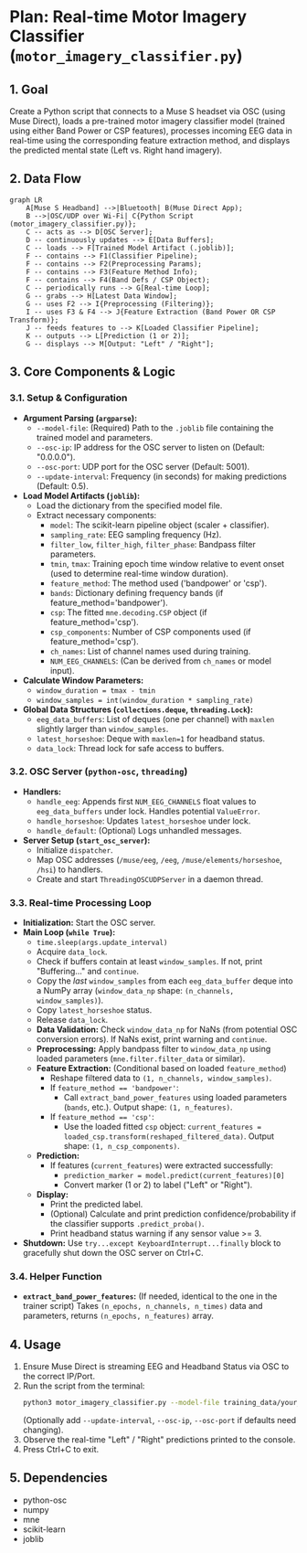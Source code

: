 # Plan: Real-time Motor Imagery Classifier (`motor_imagery_classifier.py`)

## 1. Goal

Create a Python script that connects to a Muse S headset via OSC (using Muse Direct), loads a pre-trained motor imagery classifier model (trained using either Band Power or CSP features), processes incoming EEG data in real-time using the corresponding feature extraction method, and displays the predicted mental state (Left vs. Right hand imagery).

## 2. Data Flow

```mermaid
graph LR
    A[Muse S Headband] -->|Bluetooth| B(Muse Direct App);
    B -->|OSC/UDP over Wi-Fi| C{Python Script (motor_imagery_classifier.py)};
    C -- acts as --> D[OSC Server];
    D -- continuously updates --> E[Data Buffers];
    C -- loads --> F[Trained Model Artifact (.joblib)];
    F -- contains --> F1(Classifier Pipeline);
    F -- contains --> F2(Preprocessing Params);
    F -- contains --> F3(Feature Method Info);
    F -- contains --> F4(Band Defs / CSP Object);
    C -- periodically runs --> G[Real-time Loop];
    G -- grabs --> H[Latest Data Window];
    G -- uses F2 --> I{Preprocessing (Filtering)};
    I -- uses F3 & F4 --> J{Feature Extraction (Band Power OR CSP Transform)};
    J -- feeds features to --> K[Loaded Classifier Pipeline];
    K -- outputs --> L[Prediction (1 or 2)];
    G -- displays --> M[Output: "Left" / "Right"];
```

## 3. Core Components & Logic

### 3.1. Setup & Configuration
*   **Argument Parsing (`argparse`):**
    *   `--model-file`: (Required) Path to the `.joblib` file containing the trained model and parameters.
    *   `--osc-ip`: IP address for the OSC server to listen on (Default: "0.0.0.0").
    *   `--osc-port`: UDP port for the OSC server (Default: 5001).
    *   `--update-interval`: Frequency (in seconds) for making predictions (Default: 0.5).
*   **Load Model Artifacts (`joblib`):**
    *   Load the dictionary from the specified model file.
    *   Extract necessary components:
        *   `model`: The scikit-learn pipeline object (scaler + classifier).
        *   `sampling_rate`: EEG sampling frequency (Hz).
        *   `filter_low`, `filter_high`, `filter_phase`: Bandpass filter parameters.
        *   `tmin`, `tmax`: Training epoch time window relative to event onset (used to determine real-time window duration).
        *   `feature_method`: The method used ('bandpower' or 'csp').
        *   `bands`: Dictionary defining frequency bands (if feature_method='bandpower').
        *   `csp`: The fitted `mne.decoding.CSP` object (if feature_method='csp').
        *   `csp_components`: Number of CSP components used (if feature_method='csp').
        *   `ch_names`: List of channel names used during training.
        *   `NUM_EEG_CHANNELS`: (Can be derived from `ch_names` or model input).
*   **Calculate Window Parameters:**
    *   `window_duration = tmax - tmin`
    *   `window_samples = int(window_duration * sampling_rate)`
*   **Global Data Structures (`collections.deque`, `threading.Lock`):**
    *   `eeg_data_buffers`: List of deques (one per channel) with `maxlen` slightly larger than `window_samples`.
    *   `latest_horseshoe`: Deque with `maxlen=1` for headband status.
    *   `data_lock`: Thread lock for safe access to buffers.

### 3.2. OSC Server (`python-osc`, `threading`)
*   **Handlers:**
    *   `handle_eeg`: Appends first `NUM_EEG_CHANNELS` float values to `eeg_data_buffers` under lock. Handles potential `ValueError`.
    *   `handle_horseshoe`: Updates `latest_horseshoe` under lock.
    *   `handle_default`: (Optional) Logs unhandled messages.
*   **Server Setup (`start_osc_server`):**
    *   Initialize `dispatcher`.
    *   Map OSC addresses (`/muse/eeg`, `/eeg`, `/muse/elements/horseshoe`, `/hsi`) to handlers.
    *   Create and start `ThreadingOSCUDPServer` in a daemon thread.

### 3.3. Real-time Processing Loop
*   **Initialization:** Start the OSC server.
*   **Main Loop (`while True`):**
    *   `time.sleep(args.update_interval)`
    *   Acquire `data_lock`.
    *   Check if buffers contain at least `window_samples`. If not, print "Buffering..." and `continue`.
    *   Copy the *last* `window_samples` from each `eeg_data_buffer` deque into a NumPy array (`window_data_np` shape: `(n_channels, window_samples)`).
    *   Copy `latest_horseshoe` status.
    *   Release `data_lock`.
    *   **Data Validation:** Check `window_data_np` for NaNs (from potential OSC conversion errors). If NaNs exist, print warning and `continue`.
    *   **Preprocessing:** Apply bandpass filter to `window_data_np` using loaded parameters (`mne.filter.filter_data` or similar).
    *   **Feature Extraction:** (Conditional based on loaded `feature_method`)
        *   Reshape filtered data to `(1, n_channels, window_samples)`.
        *   If `feature_method == 'bandpower'`:
            *   Call `extract_band_power_features` using loaded parameters (`bands`, etc.). Output shape: `(1, n_features)`.
        *   If `feature_method == 'csp'`:
            *   Use the loaded fitted `csp` object: `current_features = loaded_csp.transform(reshaped_filtered_data)`. Output shape: `(1, n_csp_components)`.
    *   **Prediction:**
        *   If features (`current_features`) were extracted successfully:
            *   `prediction_marker = model.predict(current_features)[0]`
            *   Convert marker (1 or 2) to label ("Left" or "Right").
    *   **Display:**
        *   Print the predicted label.
        *   (Optional) Calculate and print prediction confidence/probability if the classifier supports `.predict_proba()`.
        *   Print headband status warning if any sensor value >= 3.
*   **Shutdown:** Use `try...except KeyboardInterrupt...finally` block to gracefully shut down the OSC server on Ctrl+C.

### 3.4. Helper Function
*   **`extract_band_power_features`:** (If needed, identical to the one in the trainer script) Takes `(n_epochs, n_channels, n_times)` data and parameters, returns `(n_epochs, n_features)` array.

## 4. Usage

1.  Ensure Muse Direct is streaming EEG and Headband Status via OSC to the correct IP/Port.
2.  Run the script from the terminal:
    ```bash
    python3 motor_imagery_classifier.py --model-file training_data/your_session_model.joblib 
    ```
    (Optionally add `--update-interval`, `--osc-ip`, `--osc-port` if defaults need changing).
3.  Observe the real-time "Left" / "Right" predictions printed to the console.
4.  Press Ctrl+C to exit.

## 5. Dependencies
*   python-osc
*   numpy
*   mne
*   scikit-learn
*   joblib